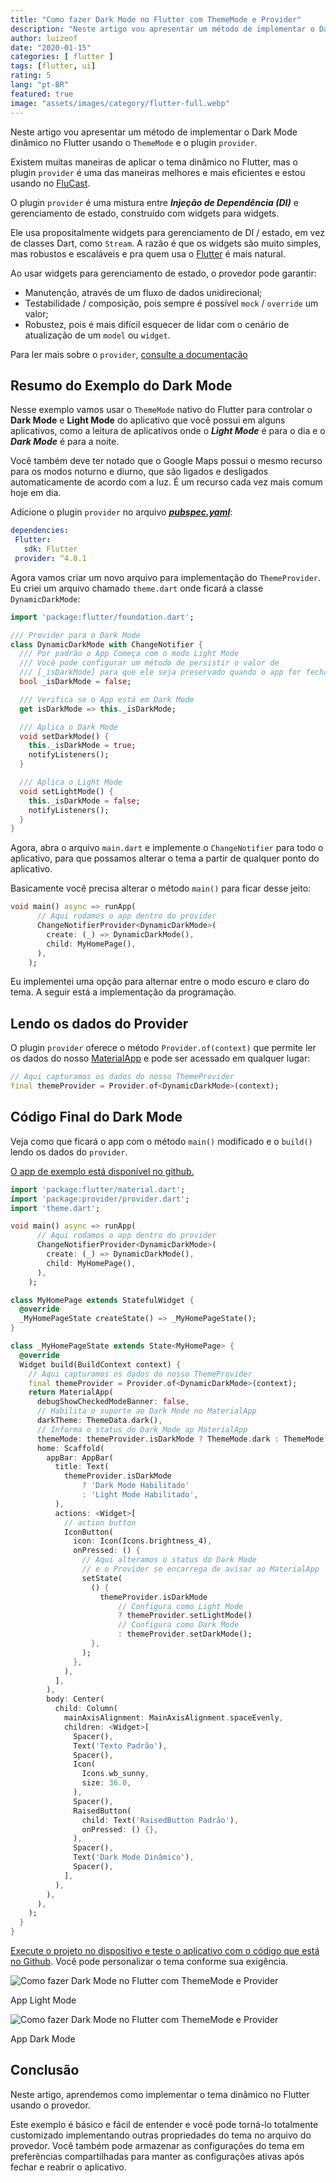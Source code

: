 ```yaml
---
title: "Como fazer Dark Mode no Flutter com ThemeMode e Provider"
description: "Neste artigo vou apresentar um método de implementar o Dark Mode dinâmico no Flutter usando o ThemeMode e o plugin provider."
author: luizeof
date: "2020-01-15"
categories: [ flutter ]
tags: [flutter, ui]
rating: 5
lang: "pt-BR"
featured: true
image: "assets/images/category/flutter-full.webp"
---
```


Neste artigo vou apresentar um método de implementar o Dark Mode dinâmico no Flutter usando o `ThemeMode` e o plugin `provider`.

Existem muitas maneiras de aplicar o tema dinâmico no Flutter, mas o plugin `provider` é uma das maneiras melhores e mais eficientes e estou usando no [FluCast](https://www.luizeof.com.br/flucast-player-podcast-open-source/).

O plugin `provider` é uma mistura entre _**Injeção de Dependência (DI)**_ e gerenciamento de estado, construído com widgets para widgets.

Ele usa propositalmente widgets para gerenciamento de DI / estado, em vez de classes Dart, como `Stream`. A razão é que os widgets são muito simples, mas robustos e escaláveis e pra quem usa o [Flutter](https://www.luizeof.com.br/) é mais natural.

Ao usar widgets para gerenciamento de estado, o provedor pode garantir:

- Manutenção, através de um fluxo de dados unidirecional;
- Testabilidade / composição, pois sempre é possível `mock` / `override` um valor;
- Robustez, pois é mais difícil esquecer de lidar com o cenário de atualização de um `model` ou `widget`.

Para ler mais sobre o `provider`, [consulte a documentação](https://pub.dev/packages/provider)

## Resumo do Exemplo do Dark Mode

Nesse exemplo vamos usar o `ThemeMode` nativo do Flutter para controlar o **Dark Mode** e **Light Mode** do aplicativo que você possui em alguns aplicativos, como a leitura de aplicativos onde o _**Light Mode**_ é para o dia e o **_Dark Mode_** é para a noite.

Você também deve ter notado que o Google Maps possui o mesmo recurso para os modos noturno e diurno, que são ligados e desligados automaticamente de acordo com a luz. É um recurso cada vez mais comum hoje em dia.

Adicione o plugin `provider` no arquivo [**_pubspec.yaml_**](https://www.luizeof.com.br/pubspec-yaml-usando-pacotes-dart-com-o-flutter/):

```yaml
dependencies:  
 Flutter:  
   sdk: Flutter  
 provider: ^4.0.1
```

Agora vamos criar um novo arquivo para implementação do `ThemeProvider`. Eu criei um arquivo chamado `theme.dart` onde ficará a classe `DynamicDarkMode`:

```dart
import 'package:flutter/foundation.dart';

/// Provider para o Dark Mode
class DynamicDarkMode with ChangeNotifier {
  /// Por padrão o App Começa com o modo Light Mode
  /// Você pode configurar um método de persistir o valor de
  /// [_isDarkMode] para que ele seja preservado quando o app for fechado
  bool _isDarkMode = false;

  /// Verifica se o App está em Dark Mode
  get isDarkMode => this._isDarkMode;

  /// Aplica o Dark Mode
  void setDarkMode() {
    this._isDarkMode = true;
    notifyListeners();
  }

  /// Aplica o Light Mode
  void setLightMode() {
    this._isDarkMode = false;
    notifyListeners();
  }
}
```

Agora, abra o arquivo `main.dart` e implemente o `ChangeNotifier` para todo o aplicativo, para que possamos alterar o tema a partir de qualquer ponto do aplicativo.

Basicamente você precisa alterar o método `main()` para ficar desse jeito:

```dart
void main() async => runApp(
      // Aqui rodamos o app dentro do provider
      ChangeNotifierProvider<DynamicDarkMode>(
        create: (_) => DynamicDarkMode(),
        child: MyHomePage(),
      ),
    );
```

Eu implementei uma opção para alternar entre o modo escuro e claro do tema. A seguir está a implementação da programação.

## Lendo os dados do Provider

O plugin `provider` oferece o método `Provider.of(context)` que permite ler os dados do nosso [MaterialApp](https://www.luizeof.com.br/materialapp-usando-widgets-material-design-no-flutter/) e pode ser acessado em qualquer lugar:

```dart
// Aqui capturamos os dados do nosso ThemeProvider
final themeProvider = Provider.of<DynamicDarkMode>(context);
```

## Código Final do Dark Mode

Veja como que ficará o app com o método `main()` modificado e o `build()` lendo os dados do `provider`.

[O app de exemplo está disponível no github.](https://github.com/luizeof/flutter-darkmode-provider-example)

```dart
import 'package:flutter/material.dart';
import 'package:provider/provider.dart';
import 'theme.dart';

void main() async => runApp(
      // Aqui rodamos o app dentro do provider
      ChangeNotifierProvider<DynamicDarkMode>(
        create: (_) => DynamicDarkMode(),
        child: MyHomePage(),
      ),
    );

class MyHomePage extends StatefulWidget {
  @override
  _MyHomePageState createState() => _MyHomePageState();
}

class _MyHomePageState extends State<MyHomePage> {
  @override
  Widget build(BuildContext context) {
    // Aqui capturamos os dados do nosso ThemeProvider
    final themeProvider = Provider.of<DynamicDarkMode>(context);
    return MaterialApp(
      debugShowCheckedModeBanner: false,
      // Habilita o suporte ao Dark Mode no MaterialApp
      darkTheme: ThemeData.dark(),
      // Informa o status do Dark Mode ap MaterialApp
      themeMode: themeProvider.isDarkMode ? ThemeMode.dark : ThemeMode.light,
      home: Scaffold(
        appBar: AppBar(
          title: Text(
            themeProvider.isDarkMode
                ? 'Dark Mode Habilitado'
                : 'Light Mode Habilitado',
          ),
          actions: <Widget>[
            // action button
            IconButton(
              icon: Icon(Icons.brightness_4),
              onPressed: () {
                // Aqui alteramos o status do Dark Mode
                // e o Provider se encarrega de avisar ao MaterialApp
                setState(
                  () {
                    themeProvider.isDarkMode
                        // Configura como Light Mode
                        ? themeProvider.setLightMode()
                        // Configura como Dark Mode
                        : themeProvider.setDarkMode();
                  },
                );
              },
            ),
          ],
        ),
        body: Center(
          child: Column(
            mainAxisAlignment: MainAxisAlignment.spaceEvenly,
            children: <Widget>[
              Spacer(),
              Text('Texto Padrão'),
              Spacer(),
              Icon(
                Icons.wb_sunny,
                size: 36.0,
              ),
              Spacer(),
              RaisedButton(
                child: Text('RaisedButton Padrão'),
                onPressed: () {},
              ),
              Spacer(),
              Text('Dark Mode Dinâmico'),
              Spacer(),
            ],
          ),
        ),
      ),
    );
  }
}
```

[Execute o projeto no dispositivo e teste o aplicativo com o código que está no Github](https://github.com/luizeof/flutter-darkmode-provider-example). Você pode personalizar o tema conforme sua exigência.

![Como fazer Dark Mode no Flutter com ThemeMode e Provider](/assets/images/flutter-light-mode.webp)

App Light Mode

![Como fazer Dark Mode no Flutter com ThemeMode e Provider](/assets/images/flutter-dark-mode.webp)

App Dark Mode

## Conclusão

Neste artigo, aprendemos como implementar o tema dinâmico no Flutter usando o provedor.

Este exemplo é básico e fácil de entender e você pode torná-lo totalmente customizado implementando outras propriedades do tema no arquivo do provedor. Você também pode armazenar as configurações do tema em preferências compartilhadas para manter as configurações ativas após fechar e reabrir o aplicativo.
